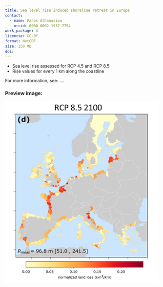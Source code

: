 ```yaml
---
title: Sea level rise induced shoreline retreat in Europe
contact:
  - name: Panos Athanasiou
    orcid: 0000-0002-1937-7794
work_package: 4
licencse: CC-BY
format: NetCDF
size: 150 MB
doi:
---
```


- Sea level rise assessed for RCP 4.5 and RCP 8.5
- Rise values for every 1 km along the coastline

For more information, see: ....

### Preview image:
![shoreline_retreat](shoreline_retreat.png)
